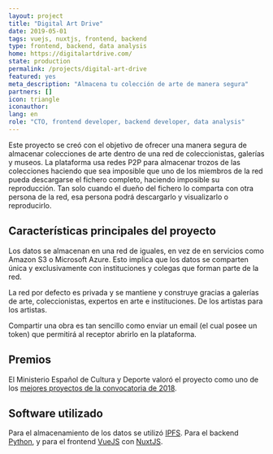 ```yaml
---
layout: project
title: "Digital Art Drive"
date: 2019-05-01
tags: vuejs, nuxtjs, frontend, backend
type: frontend, backend, data analysis
home: https://digitalartdrive.com/
state: production
permalink: /projects/digital-art-drive
featured: yes
meta_description: "Almacena tu colección de arte de manera segura"
partners: []
icon: triangle
iconauthor: 
lang: en
role: "CTO, frontend developer, backend developer, data analysis"
---
```


Este proyecto se creó con el objetivo de ofrecer una manera segura de almacenar colecciones de arte dentro de una red de coleccionistas, galerías y museos. La plataforma usa redes P2P para almacenar trozos de las colecciones haciendo que sea imposible que uno de los miembros de la red pueda descargarse el fichero completo, haciendo imposible su reproducción. Tan solo cuando el dueño del fichero lo comparta con otra persona de la red, esa persona podrá descargarlo y visualizarlo o reproducirlo.

## Características principales del proyecto

Los datos se almacenan en una red de iguales, en vez de en servicios como Amazon S3 o Microsoft Azure. Esto implica que los datos se comparten única y exclusivamente con instituciones y colegas que forman parte de la red.

La red por defecto es privada y se mantiene y construye gracias a galerías de arte, coleccionistas, expertos en arte e instituciones. De los artistas para los artistas.

Compartir una obra es tan sencillo como enviar un email (el cual posee un token) que permitirá al receptor abrirlo en la plataforma.

## Premios

El Ministerio Español de Cultura y Deporte valoró el proyecto como uno de los [mejores proyectos de la convocatoria de 2018](https://www.culturaydeporte.gob.es/cultura/industriasculturales/mejores-proyectos/mejores-proyectos-2018/modernizacion/conservacion-arte-digital.html).

## Software utilizado

Para el almacenamiento de los datos se utilizó [IPFS](https://ipfs.io/). Para el backend [Python](https://www.python.org/), y para el frontend [VueJS](https://vuejs.org/) con [NuxtJS](https://nuxtjs.org/).
